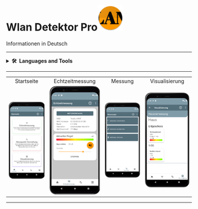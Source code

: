 # Wlan Detektor Pro<img src="./app/src/main/res/mipmap-xxhdpi/ic_launcher.png" height=70 alt="WLAN Detektor Pro" />
<p>Informationen in Deutsch</p>
<hr>
<details>
  <summary><b>🛠️&nbsp;&nbsp;Languages&nbsp;and&nbsp;Tools</b></summary>
  <br/>
  </details>
<hr>
<table border="0">
  <tr>
    <td align=center>Startseite</td>
    <td align=center>Echtzeitmessung</td>
    <td align=center>Messung</td>
    <td align=center>Visualisierung</td>
  </tr>
  <tr>
    <td align=center><img src="app/src/main/assets/github/github_hauptseite.png" width="320"/></td>
    <td align=center><img src="app/src/main/assets/github/github_echtzeitmessung.png" width="290"/></td>
    <td align=center><img src="app/src/main/assets/github/github_messung.png" width="320"/></td>
    <td align=center><img src="app/src/main/assets/github/github_visualisierung.png" width="300"/></td>
  </tr>
</table>
<hr>
